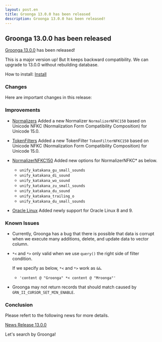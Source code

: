 ```yaml
---
layout: post.en
title: Groonga 13.0.0 has been released
description: Groonga 13.0.0 has been released!
---
```


## Groonga 13.0.0 has been released

[Groonga 13.0.0](/docs/news.html#release-13-0-0) has been released!

This is a major version up!
But It keeps backward compatibility. We can upgrade to 13.0.0 without rebuilding database.

How to install: [Install](/docs/install.html)

### Changes

Here are important changes in this release:

### Improvements

* [Normalizers](/docs/reference/normalizers.html) Added a new Normalizer ``NormalizerNFKC150`` based on Unicode NFKC (Normalization Form Compatibility Composition) for Unicode 15.0.

* [TokenFilters](/docs/reference/token_filters.html) Added a new TokenFilter ``TokenFilterNFKC150`` based on Unicode NFKC (Normalization Form Compatibility Composition) for Unicode 15.0.

* [NormalizerNFKC150](/docs/reference/normalizers/normalizer_nfkc150.html) Added new options for NormalizerNFKC* as below.

  * ``unify_katakana_gu_small_sounds``
  * ``unify_katakana_di_sound``
  * ``unify_katakana_wo_sound``
  * ``unify_katakana_zu_small_sounds``
  * ``unify_katakana_du_sound``
  * ``unify_katakana_trailing_o``
  * ``unify_katakana_du_small_sounds``

* [Oracle Linux](/docs/install/oracle-linux.html) Added newly support for Oracle Linux 8 and 9.

### Known Issues

* Currently, Groonga has a bug that there is possible that data is corrupt when we execute many additions, delete, and update data to vector column.

* `*<` and `*>` only valid when we use `query()` the right side of filter condition.

  If we specify as below, `*<` and `*>` work as `&&`.

  * `'content @ "Groonga" *< content @ "Mroonga"'`

* Groonga may not return records that should match caused by `GRN_II_CURSOR_SET_MIN_ENABLE`.

### Conclusion

Please refert to the following news for more details.

[News Release 13.0.0](/docs/news.html#release-13-0-0)

Let's search by Groonga!


